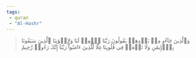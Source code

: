 ```yaml
---
tags: 
 - quran 
 - "Al-Hashr"
---
```


> وَٱلَّذِينَ جَآءُو مِنۢ بَعۡدِهِمۡ يَقُولُونَ رَبَّنَا ٱغۡفِرۡ لَنَا وَلِإِخۡوَٰنِنَا ٱلَّذِينَ سَبَقُونَا بِٱلۡإِيمَٰنِ وَلَا تَجۡعَلۡ فِي قُلُوبِنَا غِلّٗا لِّلَّذِينَ ءَامَنُواْ رَبَّنَآ إِنَّكَ رَءُوفٞ رَّحِيمٌ
